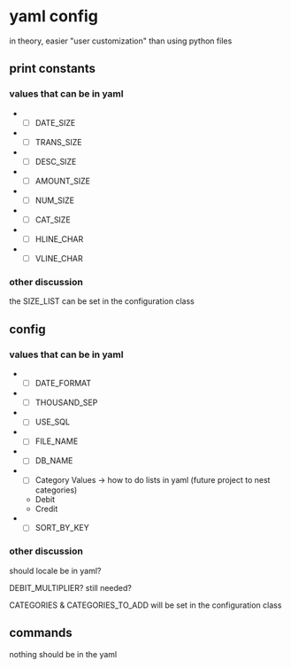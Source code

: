 
# yaml config
in theory, easier "user customization" than using python files
## print constants
### values that can be in yaml
* - [ ] DATE_SIZE
* - [ ] TRANS_SIZE
* - [ ] DESC_SIZE
* - [ ] AMOUNT_SIZE
* - [ ] NUM_SIZE
* - [ ] CAT_SIZE
* - [ ] HLINE_CHAR
* - [ ] VLINE_CHAR

### other discussion
the SIZE_LIST can be set in the configuration class

## config
### values that can be in yaml
* - [ ] DATE_FORMAT
* - [ ] THOUSAND_SEP
* - [ ] USE_SQL
* - [ ] FILE_NAME
* - [ ] DB_NAME
* - [ ] Category Values -> how to do lists in yaml (future project to nest categories)
  * Debit
  * Credit
* - [ ] SORT_BY_KEY

### other discussion
should locale be in yaml?

DEBIT_MULTIPLIER? still needed?

CATEGORIES & CATEGORIES_TO_ADD will be set in the configuration class

## commands
nothing should be in the yaml